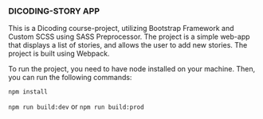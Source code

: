 ### DICODING-STORY APP

This is a Dicoding course-project, utilizing Bootstrap Framework and Custom SCSS using SASS Preprocessor. The project is a simple web-app that displays a list of stories, and allows the user to add new stories. The project is built using Webpack.

To run the project, you need to have node installed on your machine. Then, you can run the following commands:

```npm install```

```npm run build:dev``` or ```npm run build:prod```